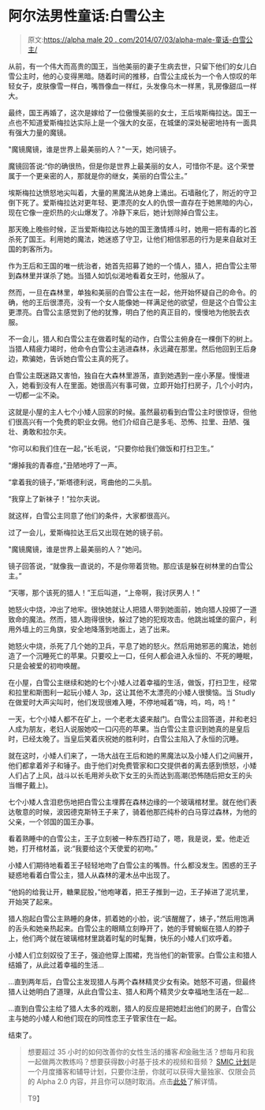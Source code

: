 # 阿尔法男性童话:白雪公主

> 原文:[https://alpha male 20 . com/2014/07/03/alpha-male-童话-白雪公主/](https://alphamale20.com/2014/07/03/alpha-male-fairy-tales-snow-white/)

从前，有一个伟大而高贵的国王，当他美丽的妻子生病去世，只留下他们的女儿白雪公主时，他的心变得黑暗。随着时间的推移，白雪公主成长为一个令人惊叹的年轻女子，皮肤像雪一样白，嘴唇像血一样红，头发像乌木一样黑，乳房像甜瓜一样大。

最终，国王再婚了，这次是嫁给了一位傲慢美丽的女士，王后埃斯梅拉达。国王一点也不知道爱斯梅拉达实际上是一个强大的女巫，在城堡的深处秘密地持有一面具有强大力量的魔镜。

"魔镜魔镜，谁是世界上最美丽的人？"一天，她问镜子。

魔镜回答说:“你的确很热，但是你是世界上最美丽的女人，可惜你不是。这个荣誉属于一个更亲密的人，那就是你的继女，美丽的白雪公主。”

埃斯梅拉达愤怒地尖叫着，大量的黑魔法从她身上涌出。石墙融化了，附近的守卫倒下死了。爱斯梅拉达对更年轻、更漂亮的女人的仇恨一直存在于她黑暗的内心，现在它像一座炽热的火山爆发了。冷静下来后，她计划除掉白雪公主。

那天晚上晚些时候，正当爱斯梅拉达与她的国王激情搏斗时，她用一把有毒的匕首杀死了国王。利用她的魔法，她迷惑了守卫，让他们相信邪恶的行为是来自敌对王国的刺客所为。

作为王后和王国的唯一统治者，她首先招募了她的一个情人，猎人，把白雪公主带到森林里并谋杀了她。当猎人如饥似渴地看着女王时，他服从了。

然而，一旦在森林里，单独和美丽的白雪公主在一起，他开始怀疑自己的命令。的确，他的王后很漂亮，没有一个女人能像她一样满足他的欲望，但是这个白雪公主更漂亮。白雪公主感觉到了他的犹豫，明白了他的真正目的，慢慢地为他脱去衣服。

不一会儿，猎人和白雪公主在做着时髦的动作，白雪公主俯身在一棵倒下的树上。当猎人精疲力竭时，他命令白雪公主逃进森林，永远藏在那里。然后他回到王后身边，欺骗她，告诉她白雪公主真的死了。

白雪公主既迷路又害怕，独自在大森林里游荡，直到她遇到一座小茅屋。慢慢进入，她看到没有人在里面。她很高兴有事可做，立即开始打扫房子，几个小时内，一切都一尘不染。

这就是小屋的主人七个小矮人回家的时候。虽然最初看到白雪公主时很惊讶，但他们很高兴有一个免费的职业女佣。他们介绍自己是多毛、恐怖、拉里、丑陋、强壮、勇敢和拉尔夫。

“你可以和我们住在一起，”长毛说，“只要你给我们做饭和打扫卫生。”

“爆掉我的青春痘，”丑陋地哼了一声。

“拿着我的镜子，”斯塔德利说，弯曲他的二头肌。

“我穿上了新袜子！”拉尔夫说。

就这样，白雪公主同意了他们的条件，大家都很高兴。

过了一会儿，爱斯梅拉达王后又出现在她的镜子前。

"魔镜魔镜，谁是世界上最美丽的人？"她问。

镜子回答说，“就像我一直说的，不是你带着货物。那应该是躲在树林里的白雪公主。”

“天哪，那个该死的猎人！”王后叫道，“上帝啊，我讨厌男人！”

她怒火中烧，冲出了地牢。很快她就让人把猎人带到她面前，她向猎人投掷了一道致命的魔法。然而，猎人跑得很快，躲过了她的犯规攻击。他跳出城堡的窗户，利用外墙上的三角旗，安全地降落到地面上，逃了出来。

她怒火中烧，杀死了几个她的卫兵，平息了她的怒火。然后用她邪恶的魔法，她创造了一个沉睡死亡的苹果。只要咬上一口，任何人都会进入永恒的、不死的睡眠，只是会被爱的初吻唤醒。

在小屋，白雪公主继续和她的七个小矮人过着幸福的生活，做饭，打扫卫生，经常和拉里和斯图利一起玩小矮人 3p，这让其他不太漂亮的小矮人很懊恼。当 Studly 在做爱时大声尖叫时，他们发现很难入睡，不停地喊着“嗨，呜，呜，呜！”

一天，七个小矮人都不在矿上，一个老老太婆来敲门。白雪公主回答道，并和老妇人成为朋友，老妇人说服她咬一口闪亮的苹果。当白雪公主意识到她真的是皇后时，已经太晚了。当皇后笑着庆祝她的胜利时，白雪公主陷入了永恒的沉睡。

就在这时，小矮人们来了，一场大战在王后和她的黑魔法以及小矮人们之间展开，他们都拿着斧子和锤子。由于他们对免费管家和口交提供者的离去感到愤怒，小矮人们占了上风，战斗以长毛用斧头砍下女王的头而达到高潮(恐怖随后把女王的头当帽子戴上)。

七个小矮人含泪悲伤地把白雪公主埋葬在森林边缘的一个玻璃棺材里。就在他们表达敬意的时候，波因德克斯特王子来了，骑着他那匹纯朴的白马穿过森林，为他的父亲，一个邻国的国王办事。

看着熟睡中的白雪公主，王子立刻被一种东西打动了，嗯，我是说，爱。他走近她，打开棺材盖，说:“我要给这个天使爱的初吻。”

小矮人们期待地看着王子轻轻地吻了白雪公主的嘴唇。什么都没发生。困惑的王子疑惑地看着白雪公主，猎人从森林的灌木丛中出现了。

“他妈的给我让开，糖果屁股，”他咆哮着，把王子推到一边，王子掉进了泥坑里，开始哭了起来。

猎人抱起白雪公主熟睡的身体，抓着她的小脸，说:“该醒醒了，婊子，”然后用饱满的舌头和她亲热起来。白雪公主的眼睛立刻睁开了，她的手臂蜿蜒在猎人的脖子上，他们两个就在玻璃棺材里跳着时髦的时髦舞，快乐的小矮人们欢呼着。

小矮人们立刻奴役了王子，强迫他穿上围裙，充当他们的新管家。白雪公主和猎人结婚了，从此过着幸福的生活...

...直到两年后，白雪公主发现猎人与两个森林精灵少女有染。她怒不可遏，但最终猎人让她明白了道理，从此白雪公主、猎人和两个精灵少女幸福地生活在一起...

...直到白雪公主给了猎人太多的戏剧，猎人的反应是把她赶出他们的房子，白雪公主与她的小矮人和他们现在的同性恋王子管家住在一起。

结束了。

> 想要超过 35 小时的如何改善你的女性生活的播客*和*金融生活？想每月和我一起做两次教练吗？想要获得数小时基于技术的视频和音频？ [SMIC 计划](https://alphamale20.kartra.com/page/vIL17)是一个月度播客和辅导计划，只要你注册，你就可以获得大量独家、仅限会员的 Alpha 2.0 内容，并且你可以随时取消。点击[此处](https://alphamale20.kartra.com/page/vIL17)了解详情。
> 
> T9】